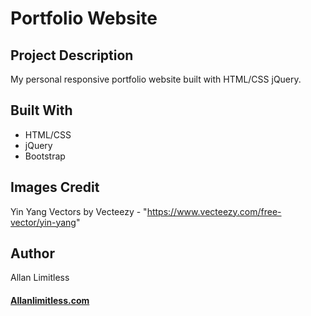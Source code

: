 # Portfolio Website


## Project Description

My personal responsive portfolio website built with HTML/CSS jQuery. 

## Built With

- HTML/CSS
- jQuery
- Bootstrap

## Images Credit

Yin Yang Vectors by Vecteezy - "https://www.vecteezy.com/free-vector/yin-yang" 

## Author

Allan Limitless

#### [Allanlimitless.com](https://allanlimitless.com)  




